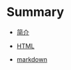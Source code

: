 # Summary

* [简介](README.md)

* [HTML](doc/html/html.md)

* [markdown](doc/markdown/Markdown语法学习.md)